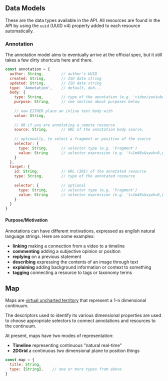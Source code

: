 ## Data Models

These are the data types available in the API. All resources are found in the API by using the `uuid` (UUID v4) property added to each resource automatically.

### Annotation

The annotation model aims to eventually arrive at the official spec, but it still takes a few dirty shortcuts here and there.

```javascript
const annotation = {
  author: String,        // author's UUID
  created: String,       // ISO date string
  updated: String,       // ISO date string
  type: 'Annotation',    // default, duh...
  body: {
    type: String,        // type of the annotation (e.g. 'video/youtube'),
    purpose: String,     // see section about purposes below
    
    // now EITHER place an inline text body with
    value: String,
    
    // OR if you are annotating a remote resource
    source: String,      // URL of the annotation body source,
    
    // optionally, to select a fragment or position of the source
    selector: {
      type: String,      // selector type (e.g. 'Fragment')
      value: String      // selector expression (e.g. 't=1m40s&xywh=0,0,50,50')
    }
  },
  target: {
    id: String,          // URL (IRI) of the annotated resource
    type: String,        // type of the annotated resource
    
    selector: {          // optional
      type: String,      // selector type (e.g. 'Fragment')
      value: String      // selector expression (e.g. 't=1m40s&xywh=0,0,50,50')
    }
  }
}
```

#### Purpose/Motivation

Annotations can have different motivations, expressed as english natural language strings. Here are some examples:

- **linking** making a connection from a video to a timeline
- **commenting** adding a subjective opinion or position
- **replying** on a previous statement
- **describing** expressing the contents of an image through text
- **explaining** adding background information or context to something
- **tagging** connecting a resource to tags or taxonomy terms

## Map

Maps are [virtual uncharted territory](http://m.memegen.com/ik27zf.jpg) that represent a 1-n dimensional continuum.

The descriptors used to identify its various dimensional properties are used to choose appropriate selectors to connect annotations and resources to the continuum.

At present, maps have two modes of representation:

- **Timeline** representing continuous "natural real-time"
- **2DGrid** a continuous two dimensional plane to position things

```javascript
const map = {
  title: String,
  type: [String],    // one or more types from above
}
```
